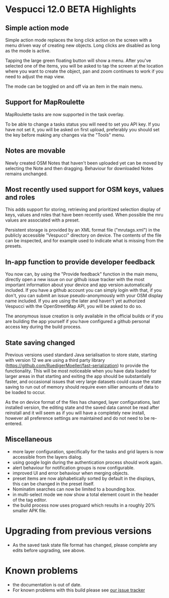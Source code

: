 # Vespucci 12.0 BETA Highlights

## Simple action mode

Simple action mode replaces the long click action on the screen with a menu driven way of creating new objects. Long clicks are disabled as long as the mode is active.

Tapping the large green floating button will show a menu. After you've selected one of the items, you will be asked to tap the screen at the location where you want to create the object, pan and zoom continues to work if you need to adjust the map view. 

The mode can be toggled on and off via an item in the main menu.

## Support for MapRoulette

MapRoulette tasks are now supported in the task overlay. 

To be able to change a tasks status you will need to set you API key. If you have not set it, you will be asked on first upload, preferably you should set the key before making any changes via the "Tools" menu.

## Notes are movable

Newly created OSM Notes that haven't been uploaded yet can be moved by selecting the Note and then dragging. Behaviour for downloaded Notes remains unchanged. 

## Most recently used support for OSM keys, values and roles

This adds support for storing, retrieving and prioritized selection display of keys, values and roles that have been recently used. When possible the mru values are associated with a preset.

Persistent storage is provided by an XML format file ("mrutags.xml") in the publicly accessible "Vespucci" directory on device. The contents of the file can be inspected, and for example used to indicate what is missing from the presets.

## In-app function to provide developer feedback

You now can, by using the "Provide feedback" function in the main menu, directly open a new issue on our github issue tracker with the most important information about your device and app version automatically included. If you have a github account you can simply login with that, if you don't, you can submit an issue pseudo-anonymously with your OSM display name included. If you are using the later and haven't yet authorized Vespucci with the OpenStreetMap API, you will be asked to do so.

The anonymous issue creation is only available in the official builds or if you are building the app yourself if you have configured a github personal access key during the build process. 

## State saving changed

Previous versions used standard Java serialisation to store state, starting with version 12 we are using a third party library (https://github.com/RuedigerMoeller/fast-serialization) to provide the functionality. This will be most noticeable when you have data loaded for larger areas in that starting and exiting the app should be substantially faster, and occasional issues that very large datasets could cause the state saving to run out of memory should require even sillier amounts of data to be loaded to occur.

As the on device format of the files has changed, layer configurations, last installed version, the editing state and the saved data cannot be read after reinstall and it will seem as if you will have a completely new install, however all preference settings are maintained and do not need to be re-entered.

## Miscellaneous

* more layer configuration, specifically for the tasks and grid layers is now accessible from the layers dialog.
* using google login during the authentication process should work again.
* alert behaviour for notification groups is now configurable.
* improved UI and error behaviour when merging objects. 
* preset items are now alphabetically sorted by default in the displays, this can be changed in the preset itself. 
* Nominatim searches can now be limited to a bounding box.
* in multi-select mode we now show a total element count in the header of the tag editor.
* the build process now uses proguard which results in a roughly 20% smaller APK file. 

# Upgrading from previous versions

* As the saved task state file format has changed, please complete any edits before upgrading, see above.

# Known problems

* the documentation is out of date.
* For known problems with this build please see [our issue tracker](https://github.com/MarcusWolschon/osmeditor4android/issues)

